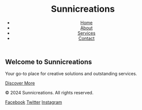 <!DOCTYPE html> <html lang="en"> <head> <meta charset="UTF-8"> <meta name="viewport" content="width=device-width, initial-scale=1.0"> <title>Sunnicreations</title> <link href="https://cdn.jsdelivr.net/npm/tailwindcss@2.2.19/dist/tailwind.min.css" rel="stylesheet"> </head> <body class="bg-gray-100 text-gray-900"> <!-- Header --> <header class="bg-white shadow"> <div class="container mx-auto p-4 flex justify-between items-center"> <h1 class="text-3xl font-bold">Sunnicreations</h1> <nav> <ul class="flex space-x-4"> <li><a href="#home" class="text-gray-700 hover:text-gray-900">Home</a></li> <li><a href="#about" class="text-gray-700 hover:text-gray-900">About</a></li> <li><a href="#services" class="text-gray-700 hover:text-gray-900">Services</a></li> <li><a href="#contact" class="text-gray-700 hover:text-gray-900">Contact</a></li> </ul> </nav> </div> </header> <!-- Main Content --> <main id="home" class="container mx-auto my-8"> <!-- Hero Section --> <section class="bg-yellow-200 p-8 rounded-lg shadow-lg text-center"> <h2 class="text-4xl font-bold mb-4">Welcome to Sunnicreations</h2> <p class="text-xl mb-6">Your go-to place for creative solutions and outstanding services.</p> <a href="#services" class="bg-yellow-500 text-white px-4 py-2 rounded-lg hover:bg-yellow-600">Discover More</a> </section> </main> <!-- Footer --> <footer class="bg-gray-800 text-white p-4 mt-8"> <div class="container mx-auto text-center"> <p>&copy; 2024 Sunnicreations. All rights reserved.</p> <div class="mt-4"> <a href="#" class="text-gray-400 hover:text-white mx-2">Facebook</a> <a href="#" class="text-gray-400 hover:text-white mx-2">Twitter</a> <a href="#" class="text-gray-400 hover:text-white mx-2">Instagram</a> </div> </div> </footer> </body> </html>
